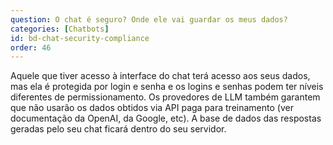 ```yaml
---
question: O chat é seguro? Onde ele vai guardar os meus dados?
categories: [Chatbots]
id: bd-chat-security-compliance
order: 46
---
```


Aquele que tiver acesso à interface do chat terá acesso aos seus dados, mas ela é protegida por login e senha e os logins e senhas podem ter níveis diferentes de permissionamento. Os provedores de LLM também garantem que não usarão os dados obtidos via API paga para treinamento (ver documentação da OpenAI, da Google, etc). A base de dados das respostas geradas pelo seu chat ficará dentro do seu servidor.